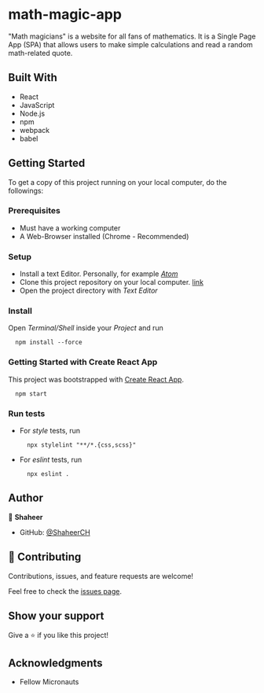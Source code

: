 # math-magic-app

"Math magicians" is a website for all fans of mathematics. It is a Single Page App (SPA) that allows users to make simple calculations and read a random math-related quote.

## Built With

- React
- JavaScript
- Node.js
- npm
- webpack
- babel

## Getting Started

To get a copy of this project running on your local computer, do the followings:

### Prerequisites

- Must have a working computer
- A Web-Browser installed (Chrome - Recommended)

### Setup

- Install a text Editor. Personally, for example [_Atom_](https://atom.io/)
- Clone this project repository on your local computer. [link](https://github.com/petushka1/Leaderboard.git)
- Open the project directory with _Text Editor_

### Install

Open _Terminal/Shell_ inside your _Project_ and run

```
  npm install --force
```

### Getting Started with Create React App

This project was bootstrapped with [Create React App](https://github.com/facebook/create-react-app).

```
  npm start
```

### Run tests

- For _style_ tests, run
  ```
    npx stylelint "**/*.{css,scss}"
  ```
- For _eslint_ tests, run
  ```
    npx eslint .
  ```

## Author

👤 **Shaheer**

- GitHub: [@ShaheerCH](https://github.com/ShaheerCH)

## 🤝 Contributing

Contributions, issues, and feature requests are welcome!

Feel free to check the [issues page](../../issues/).

## Show your support

Give a ⭐️ if you like this project!

## Acknowledgments

- Fellow Micronauts
